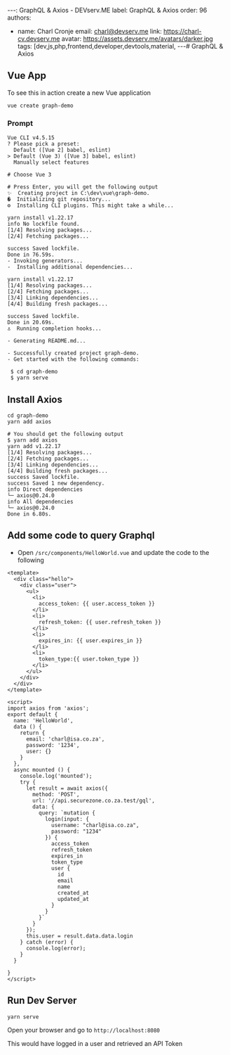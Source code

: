 ---: GraphQL & Axios - DEVserv.ME
label: GraphQL & Axios
order: 96
authors:
  - name: Charl Cronje
    email: charl@devserv.me
    link: https://charl-cv.devserv.me
    avatar: https://assets.devserv.me/avatars/darker.jpg
tags: [dev,js,php,frontend,developer,devtools,material,
---# GraphQL & Axios

## Vue App

To see this in action create a new Vue application

```shell
vue create graph-demo
```

### Prompt

```shell
Vue CLI v4.5.15
? Please pick a preset:
  Default ([Vue 2] babel, eslint)
> Default (Vue 3) ([Vue 3] babel, eslint)
  Manually select features

# Choose Vue 3

# Press Enter, you will get the following output
✨  Creating project in C:\dev\vue\graph-demo.
�  Initializing git repository...
⚙️  Installing CLI plugins. This might take a while...

yarn install v1.22.17
info No lockfile found.
[1/4] Resolving packages...
[2/4] Fetching packages...

success Saved lockfile.
Done in 76.59s.
- Invoking generators...
-  Installing additional dependencies...

yarn install v1.22.17
[1/4] Resolving packages...
[2/4] Fetching packages...
[3/4] Linking dependencies...
[4/4] Building fresh packages...

success Saved lockfile.
Done in 20.69s.
⚓  Running completion hooks...

- Generating README.md...

- Successfully created project graph-demo.
- Get started with the following commands:

 $ cd graph-demo
 $ yarn serve
```

## Install Axios

```shell
cd graph-demo
yarn add axios

# You should get the following output
$ yarn add axios
yarn add v1.22.17
[1/4] Resolving packages...
[2/4] Fetching packages...
[3/4] Linking dependencies...
[4/4] Building fresh packages...
success Saved lockfile.
success Saved 1 new dependency.
info Direct dependencies
└─ axios@0.24.0
info All dependencies
└─ axios@0.24.0
Done in 6.80s.
```

## Add some code to query Graphql

- Open `/src/components/HelloWorld.vue` and update the code to the following

```vue
<template>
  <div class="hello">
    <div class="user">
      <ul>
        <li>
          access_token: {{ user.access_token }}
        </li>
        <li>
          refresh_token: {{ user.refresh_token }}
        </li>
        <li>
          expires_in: {{ user.expires_in }}
        </li>
        <li>
          token_type:{{ user.token_type }}
        </li>
      </ul>
    </div>
  </div>
</template>

<script>
import axios from 'axios';
export default {
  name: 'HelloWorld',
  data () {
    return {
      email: 'charl@isa.co.za',
      password: '1234',
      user: {}
    }
  },
  async mounted () {
    console.log('mounted');
    try {
      let result = await axios({
        method: 'POST',
        url: '//api.securezone.co.za.test/gql',
        data: {
          query: `mutation {
            login(input: {
              username: "charl@isa.co.za",
              password: "1234"
            }) {
              access_token
              refresh_token
              expires_in
              token_type
              user {
                id
                email
                name
                created_at
                updated_at
              }
            }
          }`
        }
      });
      this.user = result.data.data.login
    } catch (error) {
      console.log(error);
    }
  }

}
</script>
```

## Run Dev Server

```shell
yarn serve
```

Open your browser and go to `http://localhost:8080`

This would have logged in a user and retrieved an API Token
